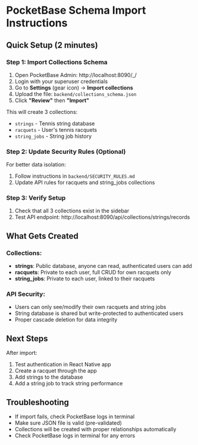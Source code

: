 # PocketBase Schema Import Instructions

## Quick Setup (2 minutes)

### Step 1: Import Collections Schema
1. Open PocketBase Admin: http://localhost:8090/_/
2. Login with your superuser credentials
3. Go to **Settings** (gear icon) → **Import collections**
4. Upload the file: `backend/collections_schema.json`
5. Click **"Review"** then **"Import"**

This will create 3 collections:
- `strings` - Tennis string database
- `racquets` - User's tennis racquets  
- `string_jobs` - String job history

### Step 2: Update Security Rules (Optional)
For better data isolation:
1. Follow instructions in `backend/SECURITY_RULES.md`
2. Update API rules for racquets and string_jobs collections

### Step 3: Verify Setup
1. Check that all 3 collections exist in the sidebar
2. Test API endpoint: http://localhost:8090/api/collections/strings/records

## What Gets Created

### Collections:
- **strings**: Public database, anyone can read, authenticated users can add
- **racquets**: Private to each user, full CRUD for own racquets only
- **string_jobs**: Private to each user, linked to their racquets

### API Security:
- Users can only see/modify their own racquets and string jobs
- String database is shared but write-protected to authenticated users
- Proper cascade deletion for data integrity

## Next Steps
After import:
1. Test authentication in React Native app
2. Create a racquet through the app
3. Add strings to the database
4. Add a string job to track string performance

## Troubleshooting
- If import fails, check PocketBase logs in terminal
- Make sure JSON file is valid (pre-validated)
- Collections will be created with proper relationships automatically
- Check PocketBase logs in terminal for any errors